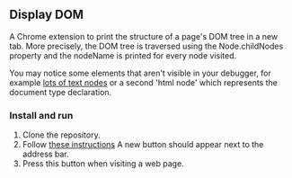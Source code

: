 Display DOM
-----------

A Chrome extension to print the structure of a page's DOM tree in a new tab.
More precisely, the DOM tree is traversed using the Node.childNodes property
and the nodeName is printed for every node visited.

You may notice some elements that aren't visible in your debugger, for example
[lots of text nodes](https://developer.mozilla.org/en-US/docs/Web/Guide/API/DOM/Whitespace_in_the_DOM)
or a second 'html node' which represents the document type declaration.


### Install and run

1.  Clone the repository.
2.  Follow [these instructions](https://developer.chrome.com/extensions/getstarted.html#unpacked)
    A new button should appear next to the address bar.
3.  Press this button when visiting a web page.


